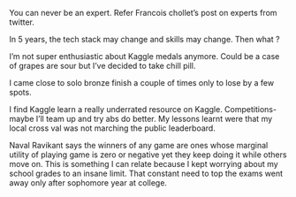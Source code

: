 You can never be an expert. Refer Francois chollet’s post on experts from twitter.

In 5 years, the tech stack may change and skills may change. Then what ?


I’m not super enthusiastic about Kaggle medals anymore. Could be a case of grapes are sour but I’ve decided to take chill pill.

I came close to solo bronze finish a couple of times only to lose by a few spots.

I find Kaggle learn a really underrated resource on Kaggle. Competitions- maybe I’ll team up and try abs do better. My lessons learnt were that my local cross val was not marching the public leaderboard.

Naval Ravikant says the winners of any game are ones whose marginal utility of playing game is zero or negative yet they keep doing it while others move on. This is something I can relate because I kept worrying about my school grades to an insane limit. That constant need to top the exams went away only after sophomore year at college.